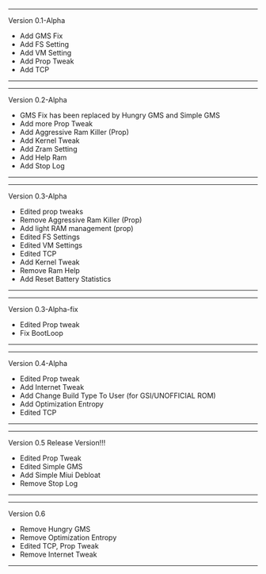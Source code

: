 * * * 
Version 0.1-Alpha
- Add GMS Fix
- Add FS Setting
- Add VM Setting
- Add Prop Tweak
- Add TCP
* * *

* * *
Version 0.2-Alpha
- GMS Fix has been replaced by Hungry GMS and Simple GMS
- Add more Prop Tweak
- Add Aggressive Ram Killer (Prop)
- Add Kernel Tweak
- Add Zram Setting 
- Add Help Ram
- Add Stop Log
* * *

* * *
Version 0.3-Alpha
- Edited prop tweaks
- Remove Aggressive Ram Killer (Prop)
- Add light RAM management (prop)
- Edited FS Settings 
- Edited VM Settings 
- Edited TCP
- Add Kernel Tweak
- Remove Ram Help
- Add Reset Battery Statistics 
* * * 

* * * 
Version 0.3-Alpha-fix
- Edited Prop tweak
- Fix BootLoop
* * *

* * *
Version 0.4-Alpha
- Edited Prop tweak
- Add Internet Tweak
- Add Change Build Type To User  (for GSI/UNOFFICIAL ROM)
- Add Optimization Entropy
- Edited TCP
* * *

* * *
Version 0.5 Release Version!!!
- Edited Prop Tweak
- Edited Simple GMS
- Add Simple Miui Debloat
- Remove Stop Log
* * *

* * *
Version 0.6
- Remove Hungry GMS
- Remove Optimization Entropy
- Edited TCP, Prop Tweak 
- Remove Internet Tweak
* * *